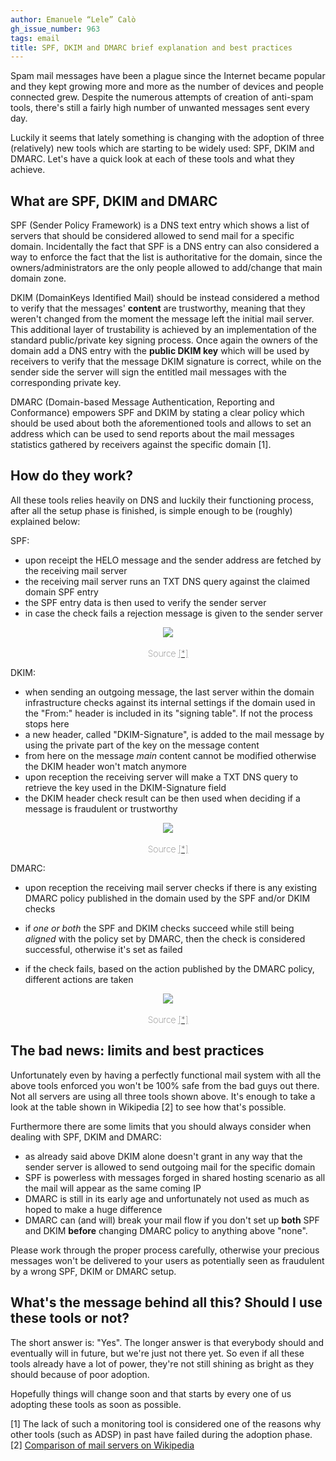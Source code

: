 ```yaml
---
author: Emanuele “Lele” Calò
gh_issue_number: 963
tags: email
title: SPF, DKIM and DMARC brief explanation and best practices
---
```




Spam mail messages have been a plague since the Internet became popular and they kept growing more and more as the number of devices and people connected grew. Despite the numerous attempts of creation of anti-spam tools, there's still a fairly high number of unwanted messages sent every day.

Luckily it seems that lately something is changing with the adoption of three (relatively) new tools which are starting to be widely used: SPF, DKIM and DMARC. Let's have a quick look at each of these tools and what they achieve.

## What are SPF, DKIM and DMARC

SPF (Sender Policy Framework) is a DNS text entry which shows a list of servers that should be considered allowed to send mail for a specific domain. Incidentally the fact that SPF is a DNS entry can also considered a way to enforce the fact that the list is authoritative for the domain, since the owners/administrators are the only people allowed to add/change that main domain zone.

DKIM (DomainKeys Identified Mail) should be instead considered a method to verify that the messages' **content** are trustworthy, meaning that they weren't changed from the moment the message left the initial mail server. This additional layer of trustability is achieved by an implementation of the standard public/private key signing process. Once again the owners of the domain add a DNS entry with the **public DKIM key** which will be used by receivers to verify that the message DKIM signature is correct, while on the sender side the server will sign the entitled mail messages with the corresponding private key.

DMARC (Domain-based Message Authentication, Reporting and Conformance) empowers SPF and DKIM by stating a clear policy which should be used about both the aforementioned tools and allows to set an address which can be used to send reports about the mail messages statistics gathered by receivers against the specific domain [1].

## How do they work?

All these tools relies heavily on DNS and luckily their functioning process, after all the setup phase is finished, is simple enough to be (roughly) explained below:

SPF:

- upon receipt the HELO message and the sender address are fetched by the receiving mail server
- the receiving mail server runs an TXT DNS query against the claimed domain SPF entry
- the SPF entry data is then used to verify the sender server
- in case the check fails a rejection message is given to the sender server

<div class="separator" style="clear: both; text-align: center;"><a href="/blog/2014/04/15/spf-dkim-and-dmarc-brief-explanation/image-0-big.png" imageanchor="1" style="margin-left: 1em; margin-right: 1em;"><img border="0" src="/blog/2014/04/15/spf-dkim-and-dmarc-brief-explanation/image-0.png"/></a><br/><br/>
<span style="font-weight: lighter; size: 0.25em;">Source <a href="http://en.wikipedia.org/wiki/E-mail_authentication">[*]</a></span></div>

DKIM:

- when sending an outgoing message, the last server within the domain infrastructure checks against its internal settings if the domain used in the "From:" header is included in its "signing table". If not the process stops here
- a new header, called "DKIM-Signature", is added to the mail message by using the private part of the key on the message content
- from here on the message *main* content cannot be modified otherwise the DKIM header won't match anymore
- upon reception the receiving server will make a TXT DNS query to retrieve the key used in the DKIM-Signature field
- the DKIM header check result can be then used when deciding if a message is fraudulent or trustworthy

<div class="separator" style="clear: both; text-align: center;"><a href="http://2.bp.blogspot.com/-eQ123eQEqB4/U0yIgEIXf_I/AAAAAAAAAS8/Kbwz5xMrP4Q/s1600/DomainKeys_Identified_Mail_(DKIM).png" imageanchor="1" style="margin-left: 1em; margin-right: 1em;"><img border="0" src="/blog/2014/04/15/spf-dkim-and-dmarc-brief-explanation/image-1.png"/></a><br/><br/>
<span style="font-weight: lighter; size: 0.25em;">Source <a href="http://en.wikipedia.org/wiki/E-mail_authentication">[*]</a></span></div>

DMARC:

- upon reception the receiving mail server checks if there is any existing DMARC policy published in the domain used by the SPF and/or DKIM checks

- if *one or both* the SPF and DKIM checks succeed while still being *aligned* with the policy set by DMARC, then the check is considered successful, otherwise it's set as failed

- if the check fails, based on the action published by the DMARC policy, different actions are taken

<div class="separator" style="clear: both; text-align: center;"><a href="/blog/2014/04/15/spf-dkim-and-dmarc-brief-explanation/image-2-big.jpeg" imageanchor="1" style="margin-left: 1em; margin-right: 1em;"><img border="0" src="/blog/2014/04/15/spf-dkim-and-dmarc-brief-explanation/image-2.jpeg"/></a><br/><br/>
<span style="font-weight: lighter; size: 0.25em;">Source <a href="http://dmarc.org/overview.html">[*]</a></span></div>

## The bad news: limits and best practices

Unfortunately even by having a perfectly functional mail system with all the above tools enforced you won't be 100% safe from the bad guys out there. Not all servers are using all three tools shown above. It's enough to take a look at the table shown in Wikipedia [2] to see how that's possible.

Furthermore there are some limits that you should always consider when dealing with SPF, DKIM and DMARC:

- as already said above DKIM alone doesn't grant in any way that the sender server is allowed to send outgoing mail for the specific domain
- SPF is powerless with messages forged in shared hosting scenario as all the mail will appear as the same coming IP
- DMARC is still in its early age and unfortunately not used as much as hoped to make a huge difference
- DMARC can (and will) break your mail flow if you don't set up **both** SPF and DKIM **before** changing DMARC policy to anything above "none".

Please work through the proper process carefully, otherwise your precious messages won't be delivered to your users as potentially seen as fraudulent by a wrong SPF, DKIM or DMARC setup.

## What's the message behind all this? Should I use these tools or not?

The short answer is: "Yes". The longer answer is that everybody should and eventually will in future, but we're just not there yet. So even if all these tools already have a lot of power, they're not still shining as bright as they should because of poor adoption.

Hopefully things will change soon and that starts by every one of us adopting these tools as soon as possible.

[1] The lack of such a monitoring tool is considered one of the reasons why other tools (such as ADSP) in past have failed during the adoption phase.
[2] [Comparison of mail servers on Wikipedia](http://en.wikipedia.org/wiki/Comparison_of_mail_servers)


